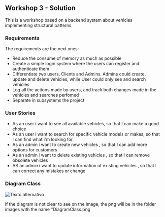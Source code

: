## Workshop 3 - Solution

This is a workshop based on a backend system about vehicles implementing structural patterns

### Requirements

The requirements are the next ones: 

- Reduce the consume of memory as much as possible
- Create a simple login system where the users can register and authenticate them
- Differentiate two users, Clients and Admins. Admins could create, update and delete vehicles, while User could only see and search vehicles
- Log all the actions made by users, and track both changes made in the vehicles and searches perfomed
- Separate in subsystems the project


### User Stories

- As an user i want to see all available vehicles, so  that I can make a good choice
- As an user i want  to search for specific  vehicle  models or makes, so that I can find what i'm looking for.
- As an admin i want to create  new vehicles , so that I can add more options for customers
-  As an admin i want to delete existing vehicles , so that I can remove obsolete vehicles
- AS an admin i want to update  information of existing vehicles , so that I can correct any mistakes or change


### Diagram Class

![Texto alternativo](images/DiagramClass.drawio.png)

if the diagram is not clear to see on the image, the png will be in the folder  images with the name "DiagramClass.png